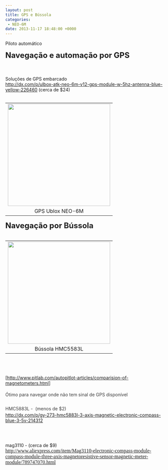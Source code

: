 ```yaml
---
layout: post
title: GPS e Bússola 
categories:
 - NEO-6M
date: 2013-11-17 18:48:00 +0000
---
```


Piloto automático  

  

<a name="more"></a>  
  

<div style="text-align: justify;">
<b><span style="font-size: x-large;">Navegação e automação por GPS</span></b></div>

<div style="text-align: justify;">
<br/>
<br/>
<br/></div>

<div style="text-align: justify;">
Soluções de GPS embarcado</div>

<div style="text-align: justify;">
<a href="http://dx.com/p/ulbox-atk-neo-6m-v12-gps-module-w-5hz-antenna-blue-yellow-226460">http://dx.com/p/ulbox-atk-neo-6m-v12-gps-module-w-5hz-antenna-blue-yellow-226460</a>&nbsp;(cerca de $24)</div>

<div style="text-align: justify;">
<br/></div>

<div style="text-align: justify;">
<table align="center" cellpadding="0" cellspacing="0" class="tr-caption-container" style="margin-left: auto; margin-right: auto; text-align: center;"><tbody>
<tr><td style="text-align: center;"><a href="http://1.bp.blogspot.com/-qUmjYyUt1E0/UliZ3QSN5ZI/AAAAAAAAmgE/lhhBjLxVO60/s1600/gps.sku_207550_1.jpg" imageanchor="1" style="margin-left: auto; margin-right: auto;"><img border="0" height="320" src="http://1.bp.blogspot.com/-qUmjYyUt1E0/UliZ3QSN5ZI/AAAAAAAAmgE/lhhBjLxVO60/s320/gps.sku_207550_1.jpg" width="320"/></a></td></tr>
<tr><td class="tr-caption" style="text-align: center;">GPS Ublox NEO-6M</td></tr>
</tbody></table>
<b><span style="font-size: x-large;">Navegação por&nbsp;<span style="color: #222222; font-family: inherit; line-height: 22px; white-space: nowrap;">Bússola&nbsp;</span></span></b></div>

<div style="text-align: justify;">
<br/>
<table align="center" cellpadding="0" cellspacing="0" class="tr-caption-container" style="margin-left: auto; margin-right: auto; text-align: center;"><tbody>
<tr><td style="text-align: center;"><a href="http://3.bp.blogspot.com/-RSf0qXXMwHc/UliZ9O38SpI/AAAAAAAAmgM/27EhNke9boY/s1600/bussola.sku_214312_1.jpg" imageanchor="1" style="margin-left: auto; margin-right: auto;"><img border="0" height="320" src="http://3.bp.blogspot.com/-RSf0qXXMwHc/UliZ9O38SpI/AAAAAAAAmgM/27EhNke9boY/s320/bussola.sku_214312_1.jpg" width="320"/></a></td></tr>
<tr><td class="tr-caption" style="text-align: center;">Bússola HMC5583L</td></tr>
</tbody></table>
<br/>
<br/>
<br/>
[<a href="http://www.pitlab.com/autopitlot-articles/comparision-of-magnetometers.html">http://www.pitlab.com/autopitlot-articles/comparision-of-magnetometers.html</a>]<br/>
<br/>
<span style="color: #3d3d3d; line-height: 22px;">Ótimo para navegar onde não tem sinal de GPS disponível</span><br/>
<span style="color: #3d3d3d; line-height: 22px;"><br/></span></div>

<div style="text-align: justify;">
<span itemprop="name" style="color: #3d3d3d; font-family: inherit; line-height: 22px;" title="GY-273 HMC5883L 3-Axis Magnetic Electronic Compass - Blue (3~5V)">HMC5883L - &nbsp;(menos de $2)</span></div>

<div style="text-align: justify;">
<a href="http://dx.com/p/gy-273-hmc5883l-3-axis-magnetic-electronic-compass-blue-3-5v-214312"><span style="font-family: inherit;">http://dx.com/p/gy-273-hmc5883l-3-axis-magnetic-electronic-compass-blue-3-5v-214312</span></a></div>

<h1 style="background-color: white; color: #333333; font-family: Arial, 'MS Sans Serif', Geneva, sans-serif; font-size: 18px; line-height: 18px; margin: 10px 0px 10px 4px; text-rendering: optimizelegibility;">
</h1>

<div>
<div style="text-align: justify;">
<br/></div>
<div style="text-align: justify;">
<br/></div>
<div style="text-align: justify;">
<br/></div>
<div style="text-align: justify;">
mag3110 - (cerca de $9)</div>
</div>

  

<div style="text-align: justify;">
</div>

  

<div style="-webkit-text-stroke-width: 0px; color: black; font-family: 'Times New Roman'; font-size: medium; font-style: normal; font-variant: normal; font-weight: normal; letter-spacing: normal; line-height: normal; orphans: auto; text-align: start; text-indent: 0px; text-transform: none; white-space: normal; widows: auto; word-spacing: 0px;">
<div style="margin: 0px;">
<a href="http://www.aliexpress.com/item/Mag3110-electronic-compass-module-compass-module-three-axis-magnetoresistive-sensor-magnetic-meter-module/789747070.html">http://www.aliexpress.com/item/Mag3110-electronic-compass-module-compass-module-three-axis-magnetoresistive-sensor-magnetic-meter-module/789747070.html</a></div>
</div>